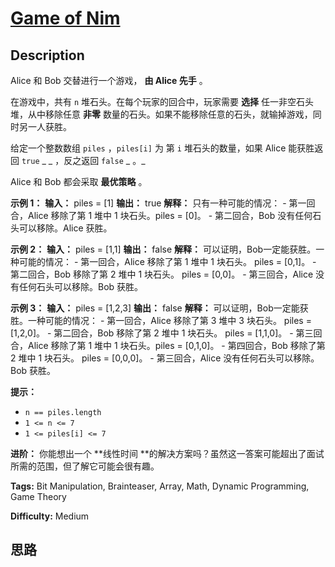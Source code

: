 # [Game of Nim][title]

## Description

Alice 和 Bob 交替进行一个游戏， **由 Alice 先手** 。

在游戏中，共有 `n` 堆石头。在每个玩家的回合中，玩家需要 **选择** 任一非空石头堆，从中移除任意 **非零**
数量的石头。如果不能移除任意的石头，就输掉游戏，同时另一人获胜。

给定一个整数数组 `piles` ，`piles[i]` 为 第 `i` 堆石头的数量，如果 Alice 能获胜返回 `true` _ _ ，反之返回
`false` _  。_

Alice 和 Bob 都会采取 **最优策略** 。



**示例 1：**
            **输入：** piles = [1]    **输出：** true    **解释：** 只有一种可能的情况：    - 第一回合，Alice 移除了第 1 堆中 1 块石头。piles = [0]。    - 第二回合，Bob 没有任何石头可以移除。Alice 获胜。    

**示例  2：**
            **输入：** piles = [1,1]    **输出：** false    **解释：** 可以证明，Bob一定能获胜。一种可能的情况：    - 第一回合，Alice 移除了第 1 堆中 1 块石头。 piles = [0,1]。    - 第二回合，Bob 移除了第 2 堆中 1 块石头。 piles = [0,0]。    - 第三回合，Alice 没有任何石头可以移除。Bob 获胜。    

**示例 3：**
            **输入：** piles = [1,2,3]    **输出：** false    **解释：** 可以证明，Bob一定能获胜。一种可能的情况：    - 第一回合，Alice 移除了第 3 堆中 3 块石头。 piles = [1,2,0]。    - 第二回合，Bob 移除了第 2 堆中 1 块石头。 piles = [1,1,0]。    - 第三回合，Alice 移除了第 1 堆中 1 块石头。piles = [0,1,0]。    - 第四回合，Bob 移除了第 2 堆中 1 块石头。 piles = [0,0,0]。    - 第三回合，Alice 没有任何石头可以移除。Bob 获胜。



**提示：**

  * `n == piles.length`
  * `1 <= n <= 7`
  * `1 <= piles[i] <= 7`



**进阶：** 你能想出一个  **线性时间  **的解决方案吗？虽然这一答案可能超出了面试所需的范围，但了解它可能会很有趣。


**Tags:** Bit Manipulation, Brainteaser, Array, Math, Dynamic Programming, Game Theory

**Difficulty:** Medium

## 思路

[title]: https://leetcode-cn.com/problems/game-of-nim
